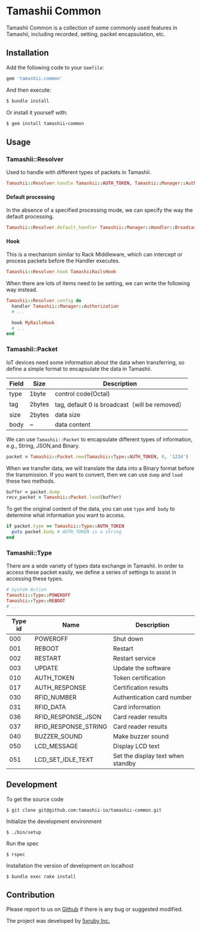 Tamashii Common
===

Tamashii Common is a collection of some commonly used features in Tamashii, including recorded, setting, packet encapsulation, etc.

## Installation

Add the following code to your `Gemfile`:

```ruby
gem 'tamashii-common'
```

And then execute:
```ruby
$ bundle install
```

Or install it yourself with:
```ruby
$ gem install tamashii-common
```

## Usage

### Tamashii::Resolver

Used to handle with different types of packets in Tamashii.

```ruby
Tamashii::Resolver.handle Tamashii::AUTH_TOKEN, Tamashii::Manager::Authorization
```

#### Default processing

In the absence of a specified processing mode, we can specify the way the default processing.

```ruby
Tamashii::Resolver.default_handler Tamashii::Manager::Handler::Broadcaster
```

#### Hook

This is a mechanism similar to Rack Middleware, which can intercept or process packets before the Handler executes.

```ruby
Tamashii::Resolver.hook TamashiiRailsHook
```

When there are lots of items need to be setting, we can write the following way instead.

```ruby
Tamashii::Resolver.config do
  handler Tamashii::Manager::Authorization
  # ...

  hook MyRailsHook
  # ...
end
```

### Tamashii::Packet

IoT devices need some information about the data when transferring, so define a simple format to encapsulate the data in Tamashii.

|Field  |Size     |Description
|---    |---      |-
|type   | 1byte   |control code(Octal)
|tag    | 2bytes  |tag, default 0 is broadcast（will be removed）
|size   | 2bytes  |data size
|body   | ~       |data content

We can use `Tamashii::Packet`  to encapsulate different types of information, e.g., String, JSON,and Binary.

```ruby
packet = Tamashii::Packet.new(Tamashii::Type::AUTH_TOKEN, 0, '1234')
```

When we transfer data, we will translate the data into a Binary format before the transmission. If you want to convert, then we can use `dump` and `load` these two methods.

```ruby
buffer = packet.dump
recv_packet = Tamashii::Packet.load(buffer)
```

To get the original content of the data, you can use `type` and` body` to determine what information you want to access.

```ruby
if packet.type == Tamashii::Type::AUTH_TOKEN
  puts packet.body # AUTH_TOKEN is a string
end
```

### Tamashii::Type

There are a wide variety of types data exchange in Tamashii. In order to access these packet easily, we define a series of settings to assist in accessing these types.

```ruby
# System Action
Tamashii::Type::POWEROFF
Tamashii::Type::REBOOT
# ...
```

|Type id|Name|Description
|------|---------|-
|000   |POWEROFF|Shut down
|001   |REBOOT|Restart
|002   |RESTART|Restart service
|003   |UPDATE|Update the software
|010   |AUTH_TOKEN|Token certification
|017   |AUTH_RESPONSE|Certification results
|030   |RFID_NUMBER|Authentication card number
|031   |RFID_DATA|Card information
|036   |RFID_RESPONSE_JSON|Card reader results
|037   |RFID_RESPONSE_STRING|Card reader results
|040   |BUZZER_SOUND|Make buzzer sound
|050   |LCD_MESSAGE|Display LCD text
|051   |LCD_SET_IDLE_TEXT|Set the display text when standby

## Development

To get the source code

    $ git clone git@github.com:tamashii-io/tamashii-common.git

Initialize the development environment

    $ ./bin/setup

Run the spec

    $ rspec

Installation the version of development on localhost

    $ bundle exec rake install
## Contribution

Please report to us on [Github](https://github.com/tamashii-io/tamashii-common) if there is any bug or suggested modified.

The project was developed by [5xruby Inc.](https://5xruby.tw/)

